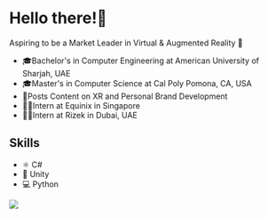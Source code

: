# Hello there!👋
Aspiring to be a Market Leader in Virtual & Augmented Reality 🥇
* 🎓Bachelor's in Computer Engineering at American University of Sharjah, UAE
* 🎓Master's in Computer Science at Cal Poly Pomona, CA, USA
* 🎥Posts Content on XR and Personal Brand Development
* 🧑‍💻Intern at Equinix in Singapore
* 🧑‍💻Intern at Rizek in Dubai, UAE

## Skills
* ⚛ C#
* 📱 Unity
* 💻 Python

![](https://komarev.com/ghpvc/?username=amirmohideen&color=blueviolet)
